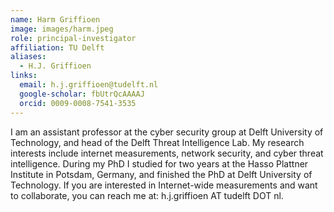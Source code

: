 ```yaml
---
name: Harm Griffioen
image: images/harm.jpeg
role: principal-investigator
affiliation: TU Delft
aliases:
  - H.J. Griffioen
links:
  email: h.j.griffioen@tudelft.nl
  google-scholar: fbUtrQcAAAAJ
  orcid: 0009-0008-7541-3535
---
```


I am an assistant professor at the cyber security group at Delft University of Technology, and head of the Delft Threat Intelligence Lab. My research interests include internet measurements, network security, and cyber threat intelligence. During my PhD I studied for two years at the Hasso Plattner Institute in Potsdam, Germany, and finished the PhD at Delft University of Technology. If you are interested in Internet-wide measurements and want to collaborate, you can reach me at: h.j.griffioen AT tudelft DOT nl.
